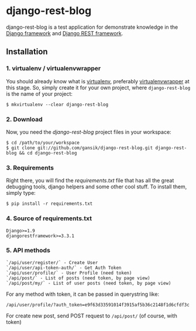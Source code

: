 # django-rest-blog

django-rest-blog is a test application for demonstrate knowledge in the [Django framework](https://www.djangoproject.com/) and [Django REST framework](http://www.django-rest-framework.org/).

## Installation

### 1. virtualenv / virtualenvwrapper
You should already know what is [virtualenv](http://www.virtualenv.org/), preferably [virtualenvwrapper](http://www.doughellmann.com/projects/virtualenvwrapper/) at this stage. So, simply create it for your own project, where `django-rest-blog` is the name of your project:

`$ mkvirtualenv --clear django-rest-blog`

### 2. Download
Now, you need the *django-rest-blog* project files in your workspace:

    $ cd /path/to/your/workspace
    $ git clone git://github.com/gansik/django-rest-blog.git django-rest-blog && cd django-rest-blog

### 3. Requirements
Right there, you will find the *requirements.txt* file that has all the great debugging tools, django helpers and some other cool stuff. To install them, simply type:

`$ pip install -r requirements.txt`



### 4. Source of requirements.txt
```
Django>=1.9
djangorestframework>=3.3.1
```

### 5. API methods

	`/api/user/register/` - Create User
	`/api/user/api-token-auth/` - Get Auth Token
	`/api/user/profile/` - User Profile (need token)
	`/api/post/` - List of posts (need token, by page view)
	`/api/post/my/` - List of user posts (need token, by page view)

For any method with token, it can be passed in querystring like:

`/api/user/profile/?auth_token=e9f63d33591014f3915af5b36c2148f1d6cfdf3c`

For create new post, send POST request to `/api/post/` (of course, with token)
